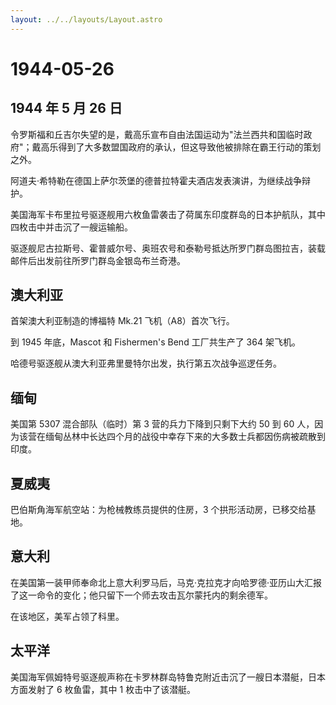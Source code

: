 ```yaml
---
layout: ../../layouts/Layout.astro
---
```


# 1944-05-26

## 1944 年 5 月 26 日

令罗斯福和丘吉尔失望的是，戴高乐宣布自由法国运动为"法兰西共和国临时政府"；戴高乐得到了大多数盟国政府的承认，但这导致他被排除在霸王行动的策划之外。

阿道夫·希特勒在德国上萨尔茨堡的德普拉特霍夫酒店发表演讲，为继续战争辩护。

美国海军卡布里拉号驱逐舰用六枚鱼雷袭击了荷属东印度群岛的日本护航队，其中四枚击中并击沉了一艘运输船。

驱逐舰尼古拉斯号、霍普威尔号、奥班农号和泰勒号抵达所罗门群岛图拉吉，装载邮件后出发前往所罗门群岛金银岛布兰奇港。

## 澳大利亚

首架澳大利亚制造的博福特 Mk.21 飞机（A8）首次飞行。

到 1945 年底，Mascot 和 Fishermen\'s Bend 工厂共生产了 364 架飞机。

哈德号驱逐舰从澳大利亚弗里曼特尔出发，执行第五次战争巡逻任务。

## 缅甸

美国第 5307 混合部队（临时）第 3 营的兵力下降到只剩下大约 50 到 60
人，因为该营在缅甸丛林中长达四个月的战役中幸存下来的大多数士兵都因伤病被疏散到印度。

## 夏威夷

巴伯斯角海军航空站：为枪械教练员提供的住房，3
个拱形活动房，已移交给基地。

## 意大利

在美国第一装甲师奉命北上意大利罗马后，马克·克拉克才向哈罗德·亚历山大汇报了这一命令的变化；他只留下一个师去攻击瓦尔蒙托内的剩余德军。

在该地区，美军占领了科里。

## 太平洋

美国海军佩姆特号驱逐舰声称在卡罗林群岛特鲁克附近击沉了一艘日本潜艇，日本方面发射了
6 枚鱼雷，其中 1 枚击中了该潜艇。